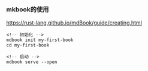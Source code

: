 ### mkbook的使用

https://rust-lang.github.io/mdBook/guide/creating.html

```
<!-- 初始化 -->
mdbook init my-first-book
cd my-first-book

<!-- 启动 -->
mdbook serve --open

```